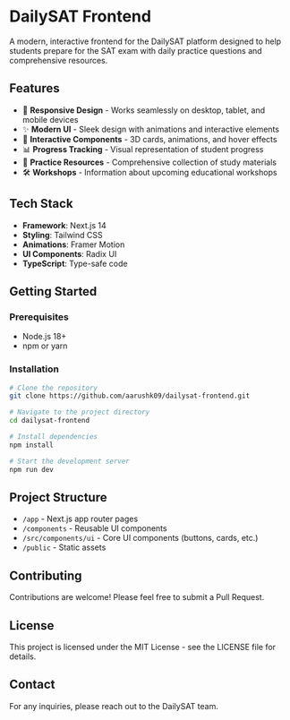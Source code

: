 # DailySAT Frontend

A modern, interactive frontend for the DailySAT platform designed to help students prepare for the SAT exam with daily practice questions and comprehensive resources.

## Features

- 📱 **Responsive Design** - Works seamlessly on desktop, tablet, and mobile devices
- ✨ **Modern UI** - Sleek design with animations and interactive elements
- 🧩 **Interactive Components** - 3D cards, animations, and hover effects
- 📊 **Progress Tracking** - Visual representation of student progress
- 📝 **Practice Resources** - Comprehensive collection of study materials
- 🛠️ **Workshops** - Information about upcoming educational workshops

## Tech Stack

- **Framework**: Next.js 14
- **Styling**: Tailwind CSS
- **Animations**: Framer Motion
- **UI Components**: Radix UI
- **TypeScript**: Type-safe code

## Getting Started

### Prerequisites

- Node.js 18+
- npm or yarn

### Installation

```bash
# Clone the repository
git clone https://github.com/aarushk09/dailysat-frontend.git

# Navigate to the project directory
cd dailysat-frontend

# Install dependencies
npm install

# Start the development server
npm run dev
```

## Project Structure

- `/app` - Next.js app router pages
- `/components` - Reusable UI components
- `/src/components/ui` - Core UI components (buttons, cards, etc.)
- `/public` - Static assets

## Contributing

Contributions are welcome! Please feel free to submit a Pull Request.

## License

This project is licensed under the MIT License - see the LICENSE file for details.

## Contact

For any inquiries, please reach out to the DailySAT team.
